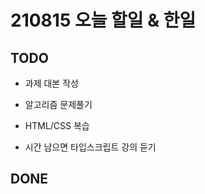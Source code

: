 # 210815 오늘 할일 & 한일

## TODO

- 과제 대본 작성

- 알고리즘 문제풀기

- HTML/CSS 복습

- 시간 남으면 타입스크립트 강의 듣기

## DONE

